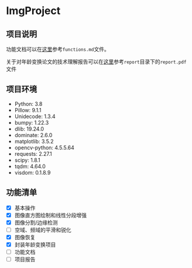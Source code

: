 # ImgProject

## 项目说明

功能文档可以在[这里](./functions.md)参考`functions.md`文件。

关于对年龄变换论文的技术理解报告可以在[这里](./report/report.pdf)参考`report`目录下的`report.pdf`文件

## 项目环境

- Python: 3.8
- Pillow: 9.1.1
- Unidecode: 1.3.4
- bumpy: 1.22.3
- dlib: 19.24.0
- dominate: 2.6.0
- matplotlib: 3.5.2
- opencv-python: 4.5.5.64
- requests: 2.27.1
- scipy: 1.8.1
- tqdm: 4.64.0
- visdom: 0.1.8.9

## 功能清单

- [x] 基本操作
- [x] 图像直方图绘制和线性分段增强
- [x] 图像分割/边缘检测
- [ ] 空域、频域的平滑和锐化
- [x] 图像恢复
- [x] 封装年龄变换项目
- [ ] 功能文档
- [ ] 项目报告
